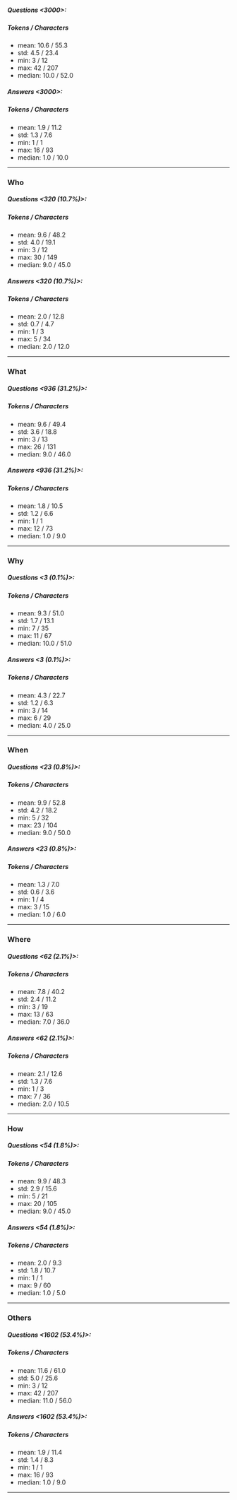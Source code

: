 ##### Questions <3000>:
##### Tokens / Characters 
* mean: 10.6 / 55.3
* std: 4.5 / 23.4
* min: 3 / 12
* max: 42 / 207
* median: 10.0 / 52.0
##### Answers <3000>:
##### Tokens / Characters 
* mean: 1.9 / 11.2
* std: 1.3 / 7.6
* min: 1 / 1
* max: 16 / 93
* median: 1.0 / 10.0
------
### Who
##### Questions <320 (10.7%)>:
##### Tokens / Characters 
* mean: 9.6 / 48.2
* std: 4.0 / 19.1
* min: 3 / 12
* max: 30 / 149
* median: 9.0 / 45.0
##### Answers <320 (10.7%)>:
##### Tokens / Characters 
* mean: 2.0 / 12.8
* std: 0.7 / 4.7
* min: 1 / 3
* max: 5 / 34
* median: 2.0 / 12.0
------
### What
##### Questions <936 (31.2%)>:
##### Tokens / Characters 
* mean: 9.6 / 49.4
* std: 3.6 / 18.8
* min: 3 / 13
* max: 26 / 131
* median: 9.0 / 46.0
##### Answers <936 (31.2%)>:
##### Tokens / Characters 
* mean: 1.8 / 10.5
* std: 1.2 / 6.6
* min: 1 / 1
* max: 12 / 73
* median: 1.0 / 9.0
------
### Why
##### Questions <3 (0.1%)>:
##### Tokens / Characters 
* mean: 9.3 / 51.0
* std: 1.7 / 13.1
* min: 7 / 35
* max: 11 / 67
* median: 10.0 / 51.0
##### Answers <3 (0.1%)>:
##### Tokens / Characters 
* mean: 4.3 / 22.7
* std: 1.2 / 6.3
* min: 3 / 14
* max: 6 / 29
* median: 4.0 / 25.0
------
### When
##### Questions <23 (0.8%)>:
##### Tokens / Characters 
* mean: 9.9 / 52.8
* std: 4.2 / 18.2
* min: 5 / 32
* max: 23 / 104
* median: 9.0 / 50.0
##### Answers <23 (0.8%)>:
##### Tokens / Characters 
* mean: 1.3 / 7.0
* std: 0.6 / 3.6
* min: 1 / 4
* max: 3 / 15
* median: 1.0 / 6.0
------
### Where
##### Questions <62 (2.1%)>:
##### Tokens / Characters 
* mean: 7.8 / 40.2
* std: 2.4 / 11.2
* min: 3 / 19
* max: 13 / 63
* median: 7.0 / 36.0
##### Answers <62 (2.1%)>:
##### Tokens / Characters 
* mean: 2.1 / 12.6
* std: 1.3 / 7.6
* min: 1 / 3
* max: 7 / 36
* median: 2.0 / 10.5
------
### How
##### Questions <54 (1.8%)>:
##### Tokens / Characters 
* mean: 9.9 / 48.3
* std: 2.9 / 15.6
* min: 5 / 21
* max: 20 / 105
* median: 9.0 / 45.0
##### Answers <54 (1.8%)>:
##### Tokens / Characters 
* mean: 2.0 / 9.3
* std: 1.8 / 10.7
* min: 1 / 1
* max: 9 / 60
* median: 1.0 / 5.0
------
### Others
##### Questions <1602 (53.4%)>:
##### Tokens / Characters 
* mean: 11.6 / 61.0
* std: 5.0 / 25.6
* min: 3 / 12
* max: 42 / 207
* median: 11.0 / 56.0
##### Answers <1602 (53.4%)>:
##### Tokens / Characters 
* mean: 1.9 / 11.4
* std: 1.4 / 8.3
* min: 1 / 1
* max: 16 / 93
* median: 1.0 / 9.0
------

